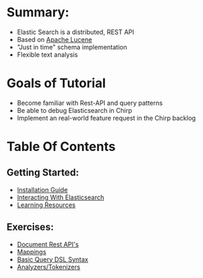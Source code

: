 # Summary:

- Elastic Search is a distributed, REST API
- Based on [Apache Lucene](http://lucene.apache.org/)
- "Just in time" schema implementation
- Flexible text analysis

# Goals of Tutorial
- Become familiar with Rest-API and query patterns
- Be able to debug Elasticsearch in Chirp
- Implement an real-world feature request in the Chirp backlog

# Table Of Contents

## Getting Started:
  - [Installation Guide](installation.md)
  - [Interacting With Elasticsearch](interactions.md)
  - [Learning Resources](resources.md)

## Exercises:
  - [Document Rest API's](our_first_index.md)
  - [Mappings](mappings.md)
  - [Basic Query DSL Syntax](query_syntax.md)
  - [Analyzers/Tokenizers](analyzers.md)
